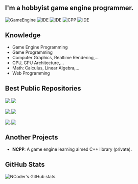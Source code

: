 ## I'm a hobbyist game engine programmer.
  
![GameEngine](https://badgen.net/badge/GameEngine/UnrealEngine|Unity|Godot|ING/cyan)
![IDE](https://badgen.net/badge/IDE/VS2022|Xcode|CLion/green)
![IDE](https://badgen.net/badge/TextEditor/VSCode/green)
![CPP](https://badgen.net/badge/CPP/17%2C%2020/yellow)
![IDE](https://badgen.net/badge/OS/Windows|MacOS|Ubuntu/red)

## Knowledge ##
+ Game Engine Programming
+ Game Programming
+ Computer Graphics, Realtime Rendering,...
+ CPU, GPU Architecture,...
+ Math: Calculus, Linear Algebra,...
+ Web Programming

## Best Public Repositories ##
<a href="https://github.com/n-c0d3r/NCPP">
  <img align="center" src="https://github-readme-stats.vercel.app/api/pin/?username=n-c0d3r&repo=NCPP&title_color=61dafb&icon_color=61dafb&text_color=ffffff&bg_color=20232a&border_color=0c1a25&show_icons=true" />
</a> 
<a href="https://github.com/n-c0d3r/NMath">
  <img align="center" src="https://github-readme-stats.vercel.app/api/pin/?username=n-c0d3r&repo=NMath&title_color=61dafb&icon_color=61dafb&text_color=ffffff&bg_color=20232a&border_color=0c1a25&show_icons=true" />
</a>

<br/>
<br/>

<a href="https://github.com/INGTechnologies/ING">
  <img align="center" src="https://github-readme-stats.vercel.app/api/pin/?username=INGTechnologies&repo=ING&title_color=61dafb&icon_color=61dafb&text_color=ffffff&bg_color=20232a&border_color=0c1a25&show_icons=true" />
</a> 
<a href="https://github.com/n-c0d3r/NCPPLite">
  <img align="center" src="https://github-readme-stats.vercel.app/api/pin/?username=n-c0d3r&repo=NCPPLite&title_color=61dafb&icon_color=61dafb&text_color=ffffff&bg_color=20232a&border_color=0c1a25&show_icons=true" />
</a>

<br/>
<br/>

<a href="https://github.com/n-c0d3r/n0d3s">
  <img align="center" src="https://github-readme-stats.vercel.app/api/pin/?username=n-c0d3r&repo=n0d3s&title_color=61dafb&icon_color=61dafb&text_color=ffffff&bg_color=20232a&border_color=0c1a25&show_icons=true" />
</a>
<a href="https://github.com/N1ghtTeam/NFramework">
  <img align="center" src="https://github-readme-stats.vercel.app/api/pin/?username=N1ghtTeam&repo=NFramework&title_color=61dafb&icon_color=61dafb&text_color=ffffff&bg_color=20232a&border_color=0c1a25&show_icons=true"/>
</a>

## Another Projects ##
- **NCPP**: A game engine learning aimed C++ library (private).

## GitHub Stats ##
![NCoder's GitHub stats](https://github-readme-stats.vercel.app/api?username=n-c0d3r&show_icons=true&title_color=61dafb&icon_color=61dafb&text_color=ffffff&bg_color=20232a&border_color=0c1a25&show_icons=true")
